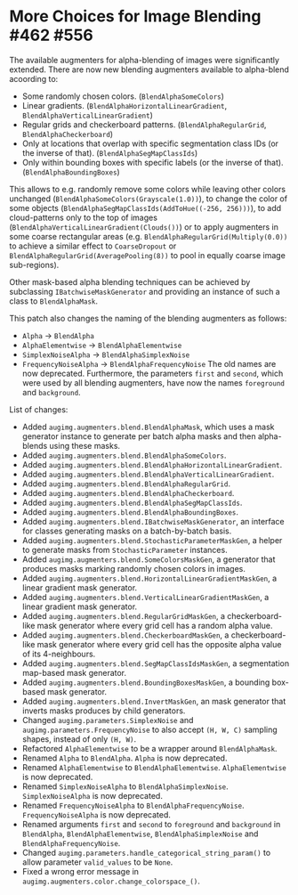 # More Choices for Image Blending #462 #556

The available augmenters for alpha-blending of images were
significantly extended. There are now new blending
augmenters available to alpha-blend acoording to:
* Some randomly chosen colors. (`BlendAlphaSomeColors`)
* Linear gradients. (`BlendAlphaHorizontalLinearGradient`,
  `BlendAlphaVerticalLinearGradient`)
* Regular grids and checkerboard patterns. (`BlendAlphaRegularGrid`,
  `BlendAlphaCheckerboard`)
* Only at locations that overlap with specific segmentation class
  IDs (or the inverse of that). (`BlendAlphaSegMapClassIds`)
* Only within bounding boxes with specific labels (or the inverse
  of that). (`BlendAlphaBoundingBoxes`)

This allows to e.g. randomly remove some colors while leaving
other colors unchanged (`BlendAlphaSomeColors(Grayscale(1.0))`),
to change the color of some objects
(`BlendAlphaSegMapClassIds(AddToHue((-256, 256)))`), to add
cloud-patterns only to the top of images
(`BlendAlphaVerticalLinearGradient(Clouds())`) or to apply
augmenters in some coarse rectangular areas (e.g.
`BlendAlphaRegularGrid(Multiply(0.0))` to achieve a similar
effect to `CoarseDropout` or
`BlendAlphaRegularGrid(AveragePooling(8))` to pool in equally
coarse image sub-regions).

Other mask-based alpha blending techniques can be achieved by
subclassing `IBatchwiseMaskGenerator` and providing an
instance of such a class to `BlendAlphaMask`.

This patch also changes the naming of the blending augmenters
as follows:
* `Alpha` -> `BlendAlpha`
* `AlphaElementwise` -> `BlendAlphaElementwise`
* `SimplexNoiseAlpha` -> `BlendAlphaSimplexNoise`
* `FrequencyNoiseAlpha` -> `BlendAlphaFrequencyNoise`
The old names are now deprecated.
Furthermore, the parameters `first` and `second`, which were
used by all blending augmenters, have now the names `foreground`
and `background`.

List of changes:
* Added `augimg.augmenters.blend.BlendAlphaMask`, which uses
  a mask generator instance to generate per batch alpha masks and
  then alpha-blends using these masks.
* Added `augimg.augmenters.blend.BlendAlphaSomeColors`.
* Added `augimg.augmenters.blend.BlendAlphaHorizontalLinearGradient`.
* Added `augimg.augmenters.blend.BlendAlphaVerticalLinearGradient`.
* Added `augimg.augmenters.blend.BlendAlphaRegularGrid`.
* Added `augimg.augmenters.blend.BlendAlphaCheckerboard`.
* Added `augimg.augmenters.blend.BlendAlphaSegMapClassIds`.
* Added `augimg.augmenters.blend.BlendAlphaBoundingBoxes`.
* Added `augimg.augmenters.blend.IBatchwiseMaskGenerator`,
  an interface for classes generating masks on a batch-by-batch
  basis.
* Added `augimg.augmenters.blend.StochasticParameterMaskGen`,
  a helper to generate masks from `StochasticParameter` instances.
* Added `augimg.augmenters.blend.SomeColorsMaskGen`, a generator
  that produces masks marking randomly chosen colors in images.
* Added `augimg.augmenters.blend.HorizontalLinearGradientMaskGen`,
  a linear gradient mask generator.
* Added `augimg.augmenters.blend.VerticalLinearGradientMaskGen`,
  a linear gradient mask generator.
* Added `augimg.augmenters.blend.RegularGridMaskGen`,
  a checkerboard-like mask generator where every grid cell has
  a random alpha value.
* Added `augimg.augmenters.blend.CheckerboardMaskGen`,
  a checkerboard-like mask generator where every grid cell has
  the opposite alpha value of its 4-neighbours.
* Added `augimg.augmenters.blend.SegMapClassIdsMaskGen`, a
  segmentation map-based mask generator.
* Added `augimg.augmenters.blend.BoundingBoxesMaskGen`, a bounding
  box-based mask generator.
* Added `augimg.augmenters.blend.InvertMaskGen`, an mask generator
  that inverts masks produces by child generators.
* Changed `augimg.parameters.SimplexNoise` and
  `augimg.parameters.FrequencyNoise` to also accept `(H, W, C)`
  sampling shapes, instead of only `(H, W)`.
* Refactored `AlphaElementwise` to be a wrapper around
  `BlendAlphaMask`.
* Renamed `Alpha` to `BlendAlpha`.
  `Alpha` is now deprecated.
* Renamed `AlphaElementwise` to `BlendAlphaElementwise`.
  `AlphaElementwise` is now deprecated.
* Renamed `SimplexNoiseAlpha` to `BlendAlphaSimplexNoise`.
  `SimplexNoiseAlpha` is now deprecated.
* Renamed `FrequencyNoiseAlpha` to `BlendAlphaFrequencyNoise`.
  `FrequencyNoiseAlpha` is now deprecated.
* Renamed arguments `first` and `second` to `foreground` and `background`
  in `BlendAlpha`, `BlendAlphaElementwise`, `BlendAlphaSimplexNoise` and
  `BlendAlphaFrequencyNoise`.
* Changed `augimg.parameters.handle_categorical_string_param()` to allow
  parameter `valid_values` to be `None`.
* Fixed a wrong error message in
  `augimg.augmenters.color.change_colorspace_()`.
